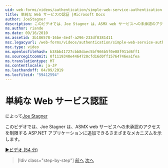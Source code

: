 ```yaml
---
uid: web-forms/videos/authentication/simple-web-service-authentication
title: 単純な Web サービスの認証 |Microsoft Docs
author: JoeStagner
description: このビデオでは、Joe Stagner は、ASMX web サービスへの未承認のアクセスを制限する ASP.NET アプリケーションに追加できるさまざまなメカニズムを示します.
ms.author: riande
ms.date: 09/16/2010
ms.assetid: 3b186578-16be-4e4f-a296-233df0381411
msc.legacyurl: /web-forms/videos/authentication/simple-web-service-authentication
msc.type: video
ms.openlocfilehash: b38bb41727cbb8daec5bf966b5f0e08f911d6ff1
ms.sourcegitcommit: 0f1119340e4464720cfd16d0ff15764746ea1fea
ms.translationtype: MT
ms.contentlocale: ja-JP
ms.lasthandoff: 04/09/2019
ms.locfileid: "59412594"
---
```

# <a name="simple-web-service-authentication"></a>単純な Web サービス認証

によって[Joe Stagner](https://github.com/JoeStagner)

このビデオでは、Joe Stagner は、ASMX web サービスへの未承認のアクセスを制限する ASP.NET アプリケーションに追加できるさまざまなメカニズムを示します。

[&#9654;ビデオ (54 分)](https://channel9.msdn.com/Blogs/ASP-NET-Site-Videos/simple-web-service-authentication)

> [!div class="step-by-step"]
> [前へ](implement-the-registration-verification-pattern.md)
> [次へ](creating-inactive-users.md)
